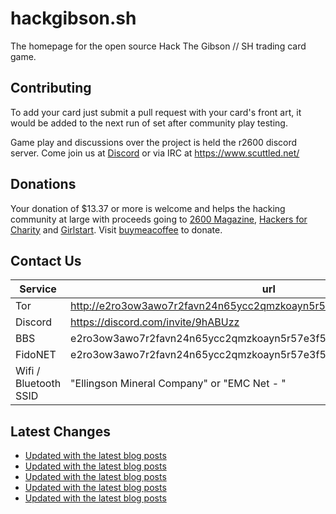 # hackgibson.sh
The homepage for the open source Hack The Gibson // SH trading card game.


## Contributing

To add your card just submit a pull request with your card's front art, it would be added to the next run of set after community play testing.

Game play and discussions over the project is held the r2600 discord server. Come join us at [Discord](https://discord.com/invite/9hABUzz) or via IRC at https://www.scuttled.net/


## Donations

Your donation of $13.37 or more is welcome and helps the hacking community at large with proceeds going to [2600 Magazine](https://2600.com/), [Hackers for Charity](https://hackersforcharity.org) and [Girlstart](https://girlstart.org).  Visit [buymeacoffee](https://www.buymeacoffee.com/hackgibson.sh) to donate.


## Contact Us

Service | url
-|-
Tor | http://e2ro3ow3awo7r2favn24n65ycc2qmzkoayn5r57e3f56nvjwdcgg32ad.onion
Discord | https://discord.com/invite/9hABUzz
BBS | e2ro3ow3awo7r2favn24n65ycc2qmzkoayn5r57e3f56nvjwdcgg32ad.onion:23
FidoNET | e2ro3ow3awo7r2favn24n65ycc2qmzkoayn5r57e3f56nvjwdcgg32ad.onion:24554
Wifi / Bluetooth SSID | "Ellingson Mineral Company" or "EMC Net - <fidonet address>"

## Latest Changes
<!-- BLOG-POST-LIST:START -->
- [Updated with the latest blog posts](https://github.com/DFW2600/hackgibson.sh/commit/09afd3d6bde326cc5a21342dc665312a5f4465ea)
- [Updated with the latest blog posts](https://github.com/DFW2600/hackgibson.sh/commit/323542e88a5c11e6b345925466984df10e1e337b)
- [Updated with the latest blog posts](https://github.com/DFW2600/hackgibson.sh/commit/8fa503726a363a32c9429c874034a67c4f517835)
- [Updated with the latest blog posts](https://github.com/DFW2600/hackgibson.sh/commit/5a223770e69fa024f6a1cb9f6854d0d1c3335d43)
- [Updated with the latest blog posts](https://github.com/DFW2600/hackgibson.sh/commit/3a0876613610f0d8311bc1c4461eb7c75ce5019c)
<!-- BLOG-POST-LIST:END -->
